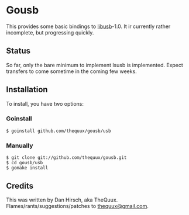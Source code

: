 Gousb
=====

This provides some basic bindings to [libusb][]-1.0. It ir currently
rather incomplete, but progressing quickly.

Status
------

So far, only the bare minimum to implement lsusb is implemented.
Expect transfers to come sometime in the coming few weeks.

Installation
------------

To install, you have two options:

### Goinstall 

    $ goinstall github.com/thequux/gousb/usb
    
### Manually

    $ git clone git://github.com/thequux/gousb.git
    $ cd gousb/usb
    $ gomake install

Credits
-------

This was written by Dan Hirsch, aka TheQuux.
Flames/rants/suggestions/patches to <thequux@gmail.com>.
  
[libusb]: http://libusb.org
